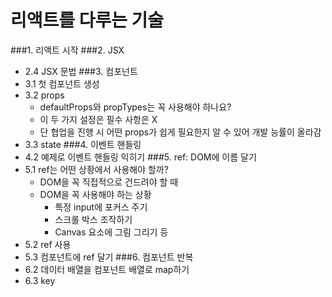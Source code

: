 # 리액트를 다루는 기술
###1. 리액트 시작
###2. JSX
- 2.4 JSX 문법
###3. 컴포넌트
- 3.1 첫 컴포넌트 생성 
- 3.2 props
    - defaultProps와 propTypes는 꼭 사용해야 하나요?
    - 이 두 가지 설정은 필수 사항은 X
    - 단 협업을 진행 시 어떤 props가 쉽게 필요한지 알 수 있어 개발 능률이 올라감
- 3.3 state
###4. 이벤트 핸들링
- 4.2 예제로 이벤트 핸들링 익히기
###5. ref: DOM에 이름 달기
- 5.1 ref는 어떤 상황에서 사용해야 할까?
    - DOM을 꼭 직접적으로 건드려야 할 때
    - DOM을 꼭 사용해야 하는 상황
        - 특정 input에 포커스 주기
        - 스크롤 박스 조작하기
        - Canvas 요소에 그림 그리기 등
- 5.2 ref 사용
- 5.3 컴포넌트에 ref 달기
###6. 컴포넌트 반복
- 6.2 데이터 배열을 컴포넌트 배열로 map하기
- 6.3 key
    
